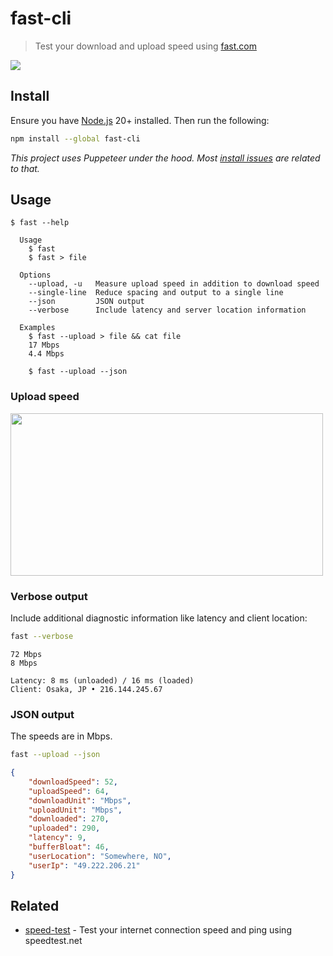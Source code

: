 # fast-cli

> Test your download and upload speed using [fast.com](https://fast.com)

![](screenshot.gif)

## Install

Ensure you have [Node.js](https://nodejs.org) 20+ installed. Then run the following:

```sh
npm install --global fast-cli
```

*This project uses Puppeteer under the hood. Most [install issues](https://github.com/puppeteer/puppeteer/blob/main/docs/troubleshooting.md) are related to that.*

## Usage

```
$ fast --help

  Usage
    $ fast
    $ fast > file

  Options
    --upload, -u   Measure upload speed in addition to download speed
    --single-line  Reduce spacing and output to a single line
    --json         JSON output
    --verbose      Include latency and server location information

  Examples
    $ fast --upload > file && cat file
    17 Mbps
    4.4 Mbps

    $ fast --upload --json
```

### Upload speed

<img src="screenshot-upload.gif" width="500" height="260">

### Verbose output

Include additional diagnostic information like latency and client location:

```sh
fast --verbose
```

```
72 Mbps
8 Mbps

Latency: 8 ms (unloaded) / 16 ms (loaded)
Client: Osaka, JP • 216.144.245.67
```

### JSON output

The speeds are in Mbps.

```sh
fast --upload --json
```

```json
{
	"downloadSpeed": 52,
	"uploadSpeed": 64,
	"downloadUnit": "Mbps",
	"uploadUnit": "Mbps",
	"downloaded": 270,
	"uploaded": 290,
	"latency": 9,
	"bufferBloat": 46,
	"userLocation": "Somewhere, NO",
	"userIp": "49.222.206.21"
}
```

## Related

- [speed-test](https://github.com/sindresorhus/speed-test) - Test your internet connection speed and ping using speedtest.net
